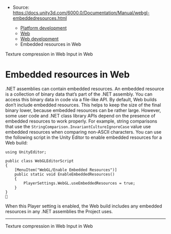 * Source: https://docs.unity3d.com/6000.0/Documentation/Manual/webgl-embeddedresources.html

  * [Platform development ](https://docs.unity3d.com/6000.0/Documentation/Manual/PlatformSpecific.html)
  * [Web](https://docs.unity3d.com/6000.0/Documentation/Manual/webgl.html)
  * [Web development](https://docs.unity3d.com/6000.0/Documentation/Manual/webgl-develop.html)
  * Embedded resources in Web


[](https://docs.unity3d.com/6000.0/Documentation/Manual/webgl-texture-compression.html)
Texture compression in Web
[](https://docs.unity3d.com/6000.0/Documentation/Manual/webgl-input.html)
Input in Web
# Embedded resources in Web
.NET assemblies can contain embedded resources. An embedded resource is a collection of binary data that’s part of the .NET assembly. You can access this binary data in code via a file-like API.
By default, Web builds don’t include embedded resources. This helps to keep the size of the final binary lower, because embedded resources can be rather large. However, some user code and .NET class library APIs depend on the presence of embedded resources to work properly. For example, string comparisons that use the `StringComparison.InvariantCultureIgnoreCase` value use embedded resources when comparing non-ASCII characters.
You can use the following script in the Unity Editor to enable embedded resources for a Web build:
```
using UnityEditor;

public class WebGLEditorScript
{
    [MenuItem("WebGL/Enable Embedded Resources")]
    public static void EnableEmbeddedResources()
    {
        PlayerSettings.WebGL.useEmbeddedResources = true;
    }
}

```

When this Player setting is enabled, the Web build includes any embedded resources in any .NET assemblies the Project uses.
* * *
[](https://docs.unity3d.com/6000.0/Documentation/Manual/webgl-texture-compression.html)
Texture compression in Web
[](https://docs.unity3d.com/6000.0/Documentation/Manual/webgl-input.html)
Input in Web
